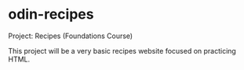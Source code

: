 # odin-recipes
Project: Recipes (Foundations Course)

This project will be a very basic recipes website focused on practicing HTML.